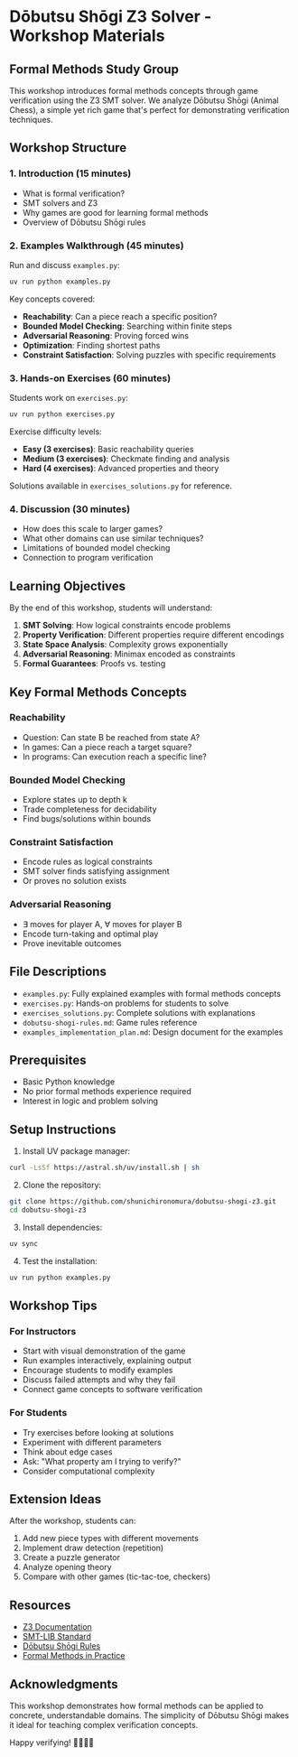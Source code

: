 # Dōbutsu Shōgi Z3 Solver - Workshop Materials

## Formal Methods Study Group

This workshop introduces formal methods concepts through game verification using the Z3 SMT solver. We analyze Dōbutsu Shōgi (Animal Chess), a simple yet rich game that's perfect for demonstrating verification techniques.

## Workshop Structure

### 1. Introduction (15 minutes)

- What is formal verification?
- SMT solvers and Z3
- Why games are good for learning formal methods
- Overview of Dōbutsu Shōgi rules

### 2. Examples Walkthrough (45 minutes)
Run and discuss `examples.py`:

```bash
uv run python examples.py
```

Key concepts covered:

- **Reachability**: Can a piece reach a specific position?
- **Bounded Model Checking**: Searching within finite steps
- **Adversarial Reasoning**: Proving forced wins
- **Optimization**: Finding shortest paths
- **Constraint Satisfaction**: Solving puzzles with specific requirements

### 3. Hands-on Exercises (60 minutes)
Students work on `exercises.py`:

```bash
uv run python exercises.py
```

Exercise difficulty levels:

- **Easy (3 exercises)**: Basic reachability queries
- **Medium (3 exercises)**: Checkmate finding and analysis
- **Hard (4 exercises)**: Advanced properties and theory

Solutions available in `exercises_solutions.py` for reference.

### 4. Discussion (30 minutes)

- How does this scale to larger games?
- What other domains can use similar techniques?
- Limitations of bounded model checking
- Connection to program verification

## Learning Objectives

By the end of this workshop, students will understand:

1. **SMT Solving**: How logical constraints encode problems
2. **Property Verification**: Different properties require different encodings
3. **State Space Analysis**: Complexity grows exponentially
4. **Adversarial Reasoning**: Minimax encoded as constraints
5. **Formal Guarantees**: Proofs vs. testing

## Key Formal Methods Concepts

### Reachability

- Question: Can state B be reached from state A?
- In games: Can a piece reach a target square?
- In programs: Can execution reach a specific line?

### Bounded Model Checking

- Explore states up to depth k
- Trade completeness for decidability
- Find bugs/solutions within bounds

### Constraint Satisfaction

- Encode rules as logical constraints
- SMT solver finds satisfying assignment
- Or proves no solution exists

### Adversarial Reasoning

- ∃ moves for player A, ∀ moves for player B
- Encode turn-taking and optimal play
- Prove inevitable outcomes

## File Descriptions

- `examples.py`: Fully explained examples with formal methods concepts
- `exercises.py`: Hands-on problems for students to solve
- `exercises_solutions.py`: Complete solutions with explanations
- `dobutsu-shogi-rules.md`: Game rules reference
- `examples_implementation_plan.md`: Design document for the examples

## Prerequisites

- Basic Python knowledge
- No prior formal methods experience required
- Interest in logic and problem solving

## Setup Instructions

1. Install UV package manager:

```bash
curl -LsSf https://astral.sh/uv/install.sh | sh
```

2. Clone the repository:

```bash
git clone https://github.com/shunichironomura/dobutsu-shogi-z3.git
cd dobutsu-shogi-z3
```

3. Install dependencies:

```bash
uv sync
```

4. Test the installation:

```bash
uv run python examples.py
```

## Workshop Tips

### For Instructors

- Start with visual demonstration of the game
- Run examples interactively, explaining output
- Encourage students to modify examples
- Discuss failed attempts and why they fail
- Connect game concepts to software verification

### For Students

- Try exercises before looking at solutions
- Experiment with different parameters
- Think about edge cases
- Ask: "What property am I trying to verify?"
- Consider computational complexity

## Extension Ideas

After the workshop, students can:

1. Add new piece types with different movements
2. Implement draw detection (repetition)
3. Create a puzzle generator
4. Analyze opening theory
5. Compare with other games (tic-tac-toe, checkers)

## Resources

- [Z3 Documentation](https://github.com/Z3Prover/z3/wiki)
- [SMT-LIB Standard](http://smtlib.cs.uiowa.edu/)
- [Dōbutsu Shōgi Rules](https://en.wikipedia.org/wiki/Dōbutsu_shōgi)
- [Formal Methods in Practice](https://formal.land/)

## Acknowledgments

This workshop demonstrates how formal methods can be applied to concrete, understandable domains. The simplicity of Dōbutsu Shōgi makes it ideal for teaching complex verification concepts.

Happy verifying! 🦁🦒🐘🐥
